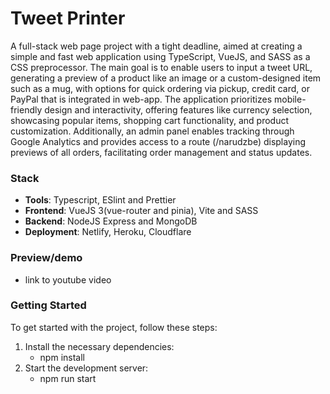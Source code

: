 # Tweet Printer

A full-stack web page project with a tight deadline, aimed at creating a simple and fast web application using TypeScript, VueJS, and SASS as a CSS preprocessor. The main goal is to enable users to input a tweet URL, generating a preview of a product like an image or a custom-designed item such as a mug, with options for quick ordering via pickup, credit card, or PayPal that is integrated in web-app. The application prioritizes mobile-friendly design and interactivity, offering features like currency selection, showcasing popular items, shopping cart functionality, and product customization. Additionally, an admin panel enables tracking through Google Analytics and provides access to a route (/narudzbe) displaying previews of all orders, facilitating order management and status updates.

### Stack

- **Tools**: Typescript, ESlint and Prettier
- **Frontend**: VueJS 3(vue-router and pinia), Vite and SASS
- **Backend**: NodeJS Express and MongoDB
- **Deployment**: Netlify, Heroku, Cloudflare

### Preview/demo

- link to youtube video

### Getting Started

To get started with the project, follow these steps:

1. Install the necessary dependencies:
   - npm install
2. Start the development server:
   - npm run start
